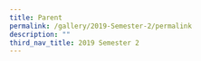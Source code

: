 ```yaml
---
title: Parent
permalink: /gallery/2019-Semester-2/permalink
description: ""
third_nav_title: 2019 Semester 2
---
```

